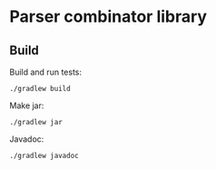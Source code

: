 # Parser combinator library



## Build

Build and run tests:

```
./gradlew build
```

Make jar:

```
./gradlew jar
```

Javadoc:

```
./gradlew javadoc
```
